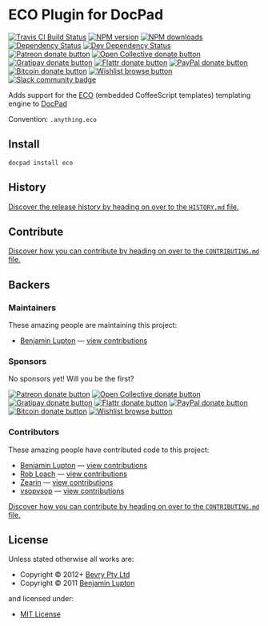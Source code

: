 # ECO Plugin for DocPad

<!-- BADGES/ -->

<span class="badge-travisci"><a href="http://travis-ci.org/docpad/docpad-plugin-eco" title="Check this project's build status on TravisCI"><img src="https://img.shields.io/travis/docpad/docpad-plugin-eco/master.svg" alt="Travis CI Build Status" /></a></span>
<span class="badge-npmversion"><a href="https://npmjs.org/package/docpad-plugin-eco" title="View this project on NPM"><img src="https://img.shields.io/npm/v/docpad-plugin-eco.svg" alt="NPM version" /></a></span>
<span class="badge-npmdownloads"><a href="https://npmjs.org/package/docpad-plugin-eco" title="View this project on NPM"><img src="https://img.shields.io/npm/dm/docpad-plugin-eco.svg" alt="NPM downloads" /></a></span>
<span class="badge-daviddm"><a href="https://david-dm.org/docpad/docpad-plugin-eco" title="View the status of this project's dependencies on DavidDM"><img src="https://img.shields.io/david/docpad/docpad-plugin-eco.svg" alt="Dependency Status" /></a></span>
<span class="badge-daviddmdev"><a href="https://david-dm.org/docpad/docpad-plugin-eco#info=devDependencies" title="View the status of this project's development dependencies on DavidDM"><img src="https://img.shields.io/david/dev/docpad/docpad-plugin-eco.svg" alt="Dev Dependency Status" /></a></span>
<br class="badge-separator" />
<span class="badge-patreon"><a href="https://patreon.com/bevry" title="Donate to this project using Patreon"><img src="https://img.shields.io/badge/patreon-donate-yellow.svg" alt="Patreon donate button" /></a></span>
<span class="badge-opencollective"><a href="https://opencollective.com/bevry" title="Donate to this project using Open Collective"><img src="https://img.shields.io/badge/open%20collective-donate-yellow.svg" alt="Open Collective donate button" /></a></span>
<span class="badge-gratipay"><a href="https://www.gratipay.com/bevry" title="Donate weekly to this project using Gratipay"><img src="https://img.shields.io/badge/gratipay-donate-yellow.svg" alt="Gratipay donate button" /></a></span>
<span class="badge-flattr"><a href="https://flattr.com/profile/balupton" title="Donate to this project using Flattr"><img src="https://img.shields.io/badge/flattr-donate-yellow.svg" alt="Flattr donate button" /></a></span>
<span class="badge-paypal"><a href="https://bevry.me/paypal" title="Donate to this project using Paypal"><img src="https://img.shields.io/badge/paypal-donate-yellow.svg" alt="PayPal donate button" /></a></span>
<span class="badge-bitcoin"><a href="https://bevry.me/bitcoin" title="Donate once-off to this project using Bitcoin"><img src="https://img.shields.io/badge/bitcoin-donate-yellow.svg" alt="Bitcoin donate button" /></a></span>
<span class="badge-wishlist"><a href="https://bevry.me/wishlist" title="Buy an item on our wishlist for us"><img src="https://img.shields.io/badge/wishlist-donate-yellow.svg" alt="Wishlist browse button" /></a></span>
<br class="badge-separator" />
<span class="badge-slackin"><a href="https://slack.bevry.me" title="Join this project's slack community"><img src="https://slack.bevry.me/badge.svg" alt="Slack community badge" /></a></span>

<!-- /BADGES -->


Adds support for the [ECO](https://github.com/sstephenson/eco/) (embedded CoffeeScript templates) templating engine to [DocPad](https://docpad.org)

Convention:  `.anything.eco`

## Install

```
docpad install eco
```


<!-- HISTORY/ -->

<h2>History</h2>

<a href="https://github.com/docpad/docpad-plugin-eco/blob/master/HISTORY.md#files">Discover the release history by heading on over to the <code>HISTORY.md</code> file.</a>

<!-- /HISTORY -->


<!-- CONTRIBUTE/ -->

<h2>Contribute</h2>

<a href="https://github.com/docpad/docpad-plugin-eco/blob/master/CONTRIBUTING.md#files">Discover how you can contribute by heading on over to the <code>CONTRIBUTING.md</code> file.</a>

<!-- /CONTRIBUTE -->


<!-- BACKERS/ -->

<h2>Backers</h2>

<h3>Maintainers</h3>

These amazing people are maintaining this project:

<ul><li><a href="http://balupton.com">Benjamin Lupton</a> — <a href="https://github.com/docpad/docpad-plugin-eco/commits?author=balupton" title="View the GitHub contributions of Benjamin Lupton on repository docpad/docpad-plugin-eco">view contributions</a></li></ul>

<h3>Sponsors</h3>

No sponsors yet! Will you be the first?

<span class="badge-patreon"><a href="https://patreon.com/bevry" title="Donate to this project using Patreon"><img src="https://img.shields.io/badge/patreon-donate-yellow.svg" alt="Patreon donate button" /></a></span>
<span class="badge-opencollective"><a href="https://opencollective.com/bevry" title="Donate to this project using Open Collective"><img src="https://img.shields.io/badge/open%20collective-donate-yellow.svg" alt="Open Collective donate button" /></a></span>
<span class="badge-gratipay"><a href="https://www.gratipay.com/bevry" title="Donate weekly to this project using Gratipay"><img src="https://img.shields.io/badge/gratipay-donate-yellow.svg" alt="Gratipay donate button" /></a></span>
<span class="badge-flattr"><a href="https://flattr.com/profile/balupton" title="Donate to this project using Flattr"><img src="https://img.shields.io/badge/flattr-donate-yellow.svg" alt="Flattr donate button" /></a></span>
<span class="badge-paypal"><a href="https://bevry.me/paypal" title="Donate to this project using Paypal"><img src="https://img.shields.io/badge/paypal-donate-yellow.svg" alt="PayPal donate button" /></a></span>
<span class="badge-bitcoin"><a href="https://bevry.me/bitcoin" title="Donate once-off to this project using Bitcoin"><img src="https://img.shields.io/badge/bitcoin-donate-yellow.svg" alt="Bitcoin donate button" /></a></span>
<span class="badge-wishlist"><a href="https://bevry.me/wishlist" title="Buy an item on our wishlist for us"><img src="https://img.shields.io/badge/wishlist-donate-yellow.svg" alt="Wishlist browse button" /></a></span>

<h3>Contributors</h3>

These amazing people have contributed code to this project:

<ul><li><a href="http://balupton.com">Benjamin Lupton</a> — <a href="https://github.com/docpad/docpad-plugin-eco/commits?author=balupton" title="View the GitHub contributions of Benjamin Lupton on repository docpad/docpad-plugin-eco">view contributions</a></li>
<li><a href="http://robloach.net">Rob Loach</a> — <a href="https://github.com/docpad/docpad-plugin-eco/commits?author=RobLoach" title="View the GitHub contributions of Rob Loach on repository docpad/docpad-plugin-eco">view contributions</a></li>
<li><a href="https://github.com/Zearin">Zearin</a> — <a href="https://github.com/docpad/docpad-plugin-eco/commits?author=Zearin" title="View the GitHub contributions of Zearin on repository docpad/docpad-plugin-eco">view contributions</a></li>
<li><a href="https://github.com/vsopvsop">vsopvsop</a> — <a href="https://github.com/docpad/docpad-plugin-eco/commits?author=vsopvsop" title="View the GitHub contributions of vsopvsop on repository docpad/docpad-plugin-eco">view contributions</a></li></ul>

<a href="https://github.com/docpad/docpad-plugin-eco/blob/master/CONTRIBUTING.md#files">Discover how you can contribute by heading on over to the <code>CONTRIBUTING.md</code> file.</a>

<!-- /BACKERS -->


<!-- LICENSE/ -->

<h2>License</h2>

Unless stated otherwise all works are:

<ul><li>Copyright &copy; 2012+ <a href="http://bevry.me">Bevry Pty Ltd</a></li>
<li>Copyright &copy; 2011 <a href="http://balupton.com">Benjamin Lupton</a></li></ul>

and licensed under:

<ul><li><a href="http://spdx.org/licenses/MIT.html">MIT License</a></li></ul>

<!-- /LICENSE -->

